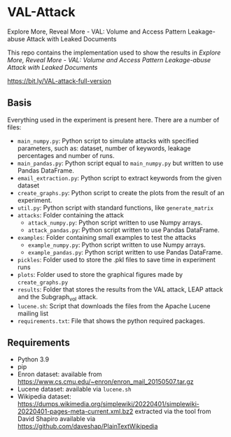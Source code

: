# VAL-Attack
Explore More, Reveal More - VAL: Volume and Access Pattern Leakage-abuse Attack with Leaked Documents

This repo contains the implementation used to show the results in _Explore More, Reveal More - VAL: Volume and Access Pattern Leakage-abuse Attack with Leaked Documents_

https://bit.ly/VAL-attack-full-version

## Basis
Everything used in the experiment is present here.
There are a number of files:
- `main_numpy.py`: Python script to simulate attacks with specified parameters, such as: dataset, number of keywords, leakage percentages and number of runs.
- `main_pandas.py`: Python script equal to `main_numpy.py` but written to use Pandas DataFrame.
- `email_extraction.py`: Python script to extract keywords from the given dataset
- `create_graphs.py`: Python script to create the plots from the result of an experiment.
- `util.py`: Python script with standard functions, like `generate_matrix` 
- `attacks`: Folder containing the attack
  - `attack_numpy.py`: Python script written to use Numpy arrays.
  - `attack_pandas.py`: Python script written to use Pandas DataFrame.
- `examples`: Folder containing small examples to test the attacks
  - `example_numpy.py`: Python script written to use Numpy arrays.
  - `example_pandas.py`: Python script written to use Pandas DataFrame.
- `pickles`: Folder used to store the .pkl files to save time in experiment runs
- `plots`: Folder used to store the graphical figures made by `create_graphs.py`
- `results`: Folder that stores the results from the VAL attack, LEAP attack and the Subgraph<sub>vol</sub> attack.
- `lucene.sh`: Script that downloads the files from the Apache Lucene mailing list
- `requirements.txt`: File that shows the python required packages.

## Requirements
- Python 3.9
- pip
- Enron dataset: available from https://www.cs.cmu.edu/~enron/enron_mail_20150507.tar.gz
- Lucene dataset: available via `lucene.sh`
- Wikipedia dataset: https://dumps.wikimedia.org/simplewiki/20220401/simplewiki-20220401-pages-meta-current.xml.bz2 extracted via the tool from David Shapiro available via https://github.com/daveshap/PlainTextWikipedia 
